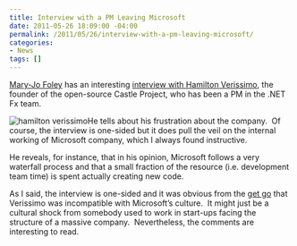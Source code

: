 ```yaml
---
title: Interview with a PM Leaving Microsoft
date: 2011-05-26 18:09:00 -04:00
permalink: /2011/05/26/interview-with-a-pm-leaving-microsoft/
categories:
- News
tags: []
---
```

<p><a href="http://www.zdnet.com/blog/microsoft">Mary-Jo Foley</a> has an interesting <a href="http://www.zdnet.com/blog/microsoft/can-an-open-source-backer-thrive-inside-microsoft-this-one-says-no/9545">interview with Hamilton Verissimo</a>, the founder of the open-source Castle Project, who has been a PM in the .NET Fx team.</p>  <p><a href="http://twitter.com/#!/hammett"><img style="display:inline;margin-left:0;margin-right:0;" alt="hamilton verissimo" align="left" src="http://a3.twimg.com/profile_images/1287089673/Untitled_reasonably_small.png" /></a>He tells about his frustration about the company.&#160; Of course, the interview is one-sided but it does pull the veil on the internal working of Microsoft company, which I always found instructive.</p>  <p>He reveals, for instance, that in his opinion, Microsoft follows a very waterfall process and that a small fraction of the resource (i.e. development team time) is spent actually creating new code.</p>  <p>As I said, the interview is one-sided and it was obvious from the <a href="http://www.zdnet.com/blog/microsoft/open-source-castle-project-founder-joins-microsoft/1491">get go</a> that Verissimo was incompatible with Microsoft’s culture.&#160; It might just be a cultural shock from somebody used to work in start-ups facing the structure of a massive company.&#160; Nevertheless, the comments are interesting to read.</p>